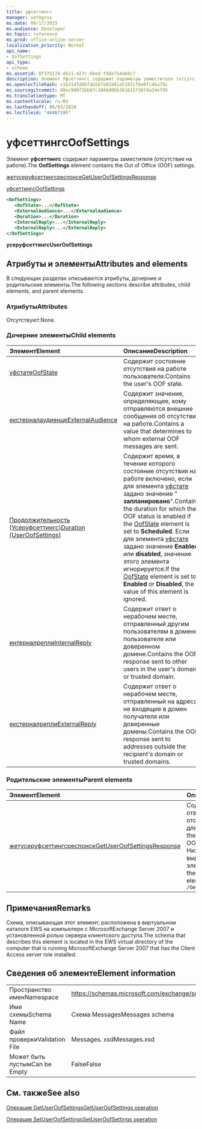 ```yaml
---
title: уфсеттингс
manager: sethgros
ms.date: 09/17/2015
ms.audience: Developer
ms.topic: reference
ms.prod: office-online-server
localization_priority: Normal
api_name:
- OofSettings
api_type:
- schema
ms.assetid: 8f37d174-db11-427c-bbed-fdde754a60c7
description: Элемент Уфсеттингс содержит параметры заместителя (отсутствие на работе).
ms.openlocfilehash: c1b214fd8bfab5b7a82d41a5187cf6e0fc4ba79c
ms.sourcegitcommit: 88ec988f2bb67c1866d06b361615f3674a24e795
ms.translationtype: MT
ms.contentlocale: ru-RU
ms.lasthandoff: 06/03/2020
ms.locfileid: "44467195"
---
```

# <a name="oofsettings"></a><span data-ttu-id="1f1a7-103">уфсеттингс</span><span class="sxs-lookup"><span data-stu-id="1f1a7-103">OofSettings</span></span>

<span data-ttu-id="1f1a7-104">Элемент **уфсеттингс** содержит параметры заместителя (отсутствие на работе).</span><span class="sxs-lookup"><span data-stu-id="1f1a7-104">The **OofSettings** element contains the Out of Office (OOF) settings.</span></span> 
  
[<span data-ttu-id="1f1a7-105">жетусеруфсеттингсреспонсе</span><span class="sxs-lookup"><span data-stu-id="1f1a7-105">GetUserOofSettingsResponse</span></span>](getuseroofsettingsresponse.md)
  
[<span data-ttu-id="1f1a7-106">уфсеттингс</span><span class="sxs-lookup"><span data-stu-id="1f1a7-106">OofSettings</span></span>](oofsettings.md)
  
```xml
<OofSettings>
   <OofState>...</OofState>
   <ExternalAudience>...</ExternalAudience>
   <Duration>...</Duration>
   <InternalReply>...</InternalReply>
   <ExternalReply>...</ExternalReply>
</OofSettings>
```

 <span data-ttu-id="1f1a7-107">**усеруфсеттингс**</span><span class="sxs-lookup"><span data-stu-id="1f1a7-107">**UserOofSettings**</span></span>
## <a name="attributes-and-elements"></a><span data-ttu-id="1f1a7-108">Атрибуты и элементы</span><span class="sxs-lookup"><span data-stu-id="1f1a7-108">Attributes and elements</span></span>

<span data-ttu-id="1f1a7-109">В следующих разделах описываются атрибуты, дочерние и родительские элементы.</span><span class="sxs-lookup"><span data-stu-id="1f1a7-109">The following sections describe attributes, child elements, and parent elements.</span></span>
  
### <a name="attributes"></a><span data-ttu-id="1f1a7-110">Атрибуты</span><span class="sxs-lookup"><span data-stu-id="1f1a7-110">Attributes</span></span>

<span data-ttu-id="1f1a7-111">Отсутствуют.</span><span class="sxs-lookup"><span data-stu-id="1f1a7-111">None.</span></span>
  
### <a name="child-elements"></a><span data-ttu-id="1f1a7-112">Дочерние элементы</span><span class="sxs-lookup"><span data-stu-id="1f1a7-112">Child elements</span></span>

|<span data-ttu-id="1f1a7-113">**Элемент**</span><span class="sxs-lookup"><span data-stu-id="1f1a7-113">**Element**</span></span>|<span data-ttu-id="1f1a7-114">**Описание**</span><span class="sxs-lookup"><span data-stu-id="1f1a7-114">**Description**</span></span>|
|:-----|:-----|
|[<span data-ttu-id="1f1a7-115">уфстате</span><span class="sxs-lookup"><span data-stu-id="1f1a7-115">OofState</span></span>](oofstate.md) <br/> |<span data-ttu-id="1f1a7-116">Содержит состояние отсутствия на работе пользователя.</span><span class="sxs-lookup"><span data-stu-id="1f1a7-116">Contains the user's OOF state.</span></span>  <br/> |
|[<span data-ttu-id="1f1a7-117">екстерналаудиенце</span><span class="sxs-lookup"><span data-stu-id="1f1a7-117">ExternalAudience</span></span>](externalaudience.md) <br/> |<span data-ttu-id="1f1a7-118">Содержит значение, определяющее, кому отправляются внешние сообщения об отсутствии на работе.</span><span class="sxs-lookup"><span data-stu-id="1f1a7-118">Contains a value that determines to whom external OOF messages are sent.</span></span>  <br/> |
|[<span data-ttu-id="1f1a7-119">Продолжительность (Усеруфсеттингс)</span><span class="sxs-lookup"><span data-stu-id="1f1a7-119">Duration (UserOofSettings)</span></span>](duration-useroofsettings.md) <br/> |<span data-ttu-id="1f1a7-120">Содержит время, в течение которого состояние отсутствия на работе включено, если для элемента [уфстате](oofstate.md) задано значение " **запланировано**".</span><span class="sxs-lookup"><span data-stu-id="1f1a7-120">Contains the duration for which the OOF status is enabled if the [OofState](oofstate.md) element is set to **Scheduled**.</span></span> <span data-ttu-id="1f1a7-121">Если для элемента [уфстате](oofstate.md) задано значение **Enabled** или **disabled**, значение этого элемента игнорируется.</span><span class="sxs-lookup"><span data-stu-id="1f1a7-121">If the [OofState](oofstate.md) element is set to **Enabled** or **Disabled**, the value of this element is ignored.</span></span>  <br/> |
|[<span data-ttu-id="1f1a7-122">интерналрепли</span><span class="sxs-lookup"><span data-stu-id="1f1a7-122">InternalReply</span></span>](internalreply.md) <br/> |<span data-ttu-id="1f1a7-123">Содержит ответ о нерабочем месте, отправленный другим пользователям в домене пользователя или доверенном домене.</span><span class="sxs-lookup"><span data-stu-id="1f1a7-123">Contains the OOF response sent to other users in the user's domain or trusted domain.</span></span>  <br/> |
|[<span data-ttu-id="1f1a7-124">екстерналрепли</span><span class="sxs-lookup"><span data-stu-id="1f1a7-124">ExternalReply</span></span>](externalreply.md) <br/> |<span data-ttu-id="1f1a7-125">Содержит ответ о нерабочем месте, отправленный на адреса, не входящие в домен получателя или доверенные домены.</span><span class="sxs-lookup"><span data-stu-id="1f1a7-125">Contains the OOF response sent to addresses outside the recipient's domain or trusted domains.</span></span>  <br/> |
   
### <a name="parent-elements"></a><span data-ttu-id="1f1a7-126">Родительские элементы</span><span class="sxs-lookup"><span data-stu-id="1f1a7-126">Parent elements</span></span>

|<span data-ttu-id="1f1a7-127">**Элемент**</span><span class="sxs-lookup"><span data-stu-id="1f1a7-127">**Element**</span></span>|<span data-ttu-id="1f1a7-128">**Описание**</span><span class="sxs-lookup"><span data-stu-id="1f1a7-128">**Description**</span></span>|
|:-----|:-----|
|[<span data-ttu-id="1f1a7-129">жетусеруфсеттингсреспонсе</span><span class="sxs-lookup"><span data-stu-id="1f1a7-129">GetUserOofSettingsResponse</span></span>](getuseroofsettingsresponse.md) <br/> |<span data-ttu-id="1f1a7-130">Содержит результаты ответа и параметры отсутствия на отсутствие для пользователя.</span><span class="sxs-lookup"><span data-stu-id="1f1a7-130">Contains the response results and the OOF settings for a user.</span></span>  <br/> <span data-ttu-id="1f1a7-131">Ниже приведено выражение XPath для этого элемента:</span><span class="sxs-lookup"><span data-stu-id="1f1a7-131">The following is the XPath expression to this element:</span></span>  <br/>  `/GetUserOofSettingsResponse` <br/> |
   
## <a name="remarks"></a><span data-ttu-id="1f1a7-132">Примечания</span><span class="sxs-lookup"><span data-stu-id="1f1a7-132">Remarks</span></span>

<span data-ttu-id="1f1a7-133">Схема, описывающая этот элемент, расположена в виртуальном каталоге EWS на компьютере с MicrosoftExchange Server 2007 и установленной ролью сервера клиентского доступа.</span><span class="sxs-lookup"><span data-stu-id="1f1a7-133">The schema that describes this element is located in the EWS virtual directory of the computer that is running MicrosoftExchange Server 2007 that has the Client Access server role installed.</span></span>
  
## <a name="element-information"></a><span data-ttu-id="1f1a7-134">Сведения об элементе</span><span class="sxs-lookup"><span data-stu-id="1f1a7-134">Element information</span></span>

|||
|:-----|:-----|
|<span data-ttu-id="1f1a7-135">Пространство имен</span><span class="sxs-lookup"><span data-stu-id="1f1a7-135">Namespace</span></span>  <br/> |https://schemas.microsoft.com/exchange/services/2006/messages  <br/> |
|<span data-ttu-id="1f1a7-136">Имя схемы</span><span class="sxs-lookup"><span data-stu-id="1f1a7-136">Schema Name</span></span>  <br/> |<span data-ttu-id="1f1a7-137">Схема Messages</span><span class="sxs-lookup"><span data-stu-id="1f1a7-137">Messages schema</span></span>  <br/> |
|<span data-ttu-id="1f1a7-138">Файл проверки</span><span class="sxs-lookup"><span data-stu-id="1f1a7-138">Validation File</span></span>  <br/> |<span data-ttu-id="1f1a7-139">Messages. xsd</span><span class="sxs-lookup"><span data-stu-id="1f1a7-139">Messages.xsd</span></span>  <br/> |
|<span data-ttu-id="1f1a7-140">Может быть пустым</span><span class="sxs-lookup"><span data-stu-id="1f1a7-140">Can be Empty</span></span>  <br/> |<span data-ttu-id="1f1a7-141">False</span><span class="sxs-lookup"><span data-stu-id="1f1a7-141">False</span></span>  <br/> |
   
## <a name="see-also"></a><span data-ttu-id="1f1a7-142">См. также</span><span class="sxs-lookup"><span data-stu-id="1f1a7-142">See also</span></span>



[<span data-ttu-id="1f1a7-143">Операция GetUserOofSettings</span><span class="sxs-lookup"><span data-stu-id="1f1a7-143">GetUserOofSettings operation</span></span>](getuseroofsettings-operation.md)
  
[<span data-ttu-id="1f1a7-144">Операция SetUserOofSettings</span><span class="sxs-lookup"><span data-stu-id="1f1a7-144">SetUserOofSettings operation</span></span>](setuseroofsettings-operation.md)

